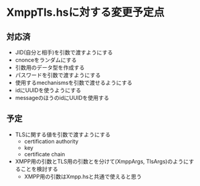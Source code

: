 XmppTls.hsに対する変更予定点
============================

対応済
------

* JID(自分と相手)を引数で渡すようにする
* cnonceをランダムにする
* 引数用のデータ型を作成する
* パスワードを引数で渡すようにする
* 使用するmechanismsを引数で渡せるようにする
* idにUUIDを使うようにする
* messageのほうのidにUUIDを使用する

予定
----

* TLSに関する値を引数で渡すようにする
	- certification authority
	- key
	- certificate chain
* XMPP用の引数とTLS用の引数とを分けて(XmppArgs, TlsArgs)のようにすることを検討する
	- XMPP用の引数はXmpp.hsと共通で使えると思う
